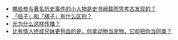 + [哪些参与著名历史事件的小人物是史书阙载而凭考古发现的？](https://daily.zhihu.com/story/9778490)
+ [「桔子」和「橘子」有什么区别？](https://daily.zhihu.com/story/9778475)
+ [光为什么这样传播？](https://daily.zhihu.com/story/9778577)
+ [比有情人终成兄妹更狗血的是，你拿动物当宠物，它却把你当同类？](https://daily.zhihu.com/story/9778581)

